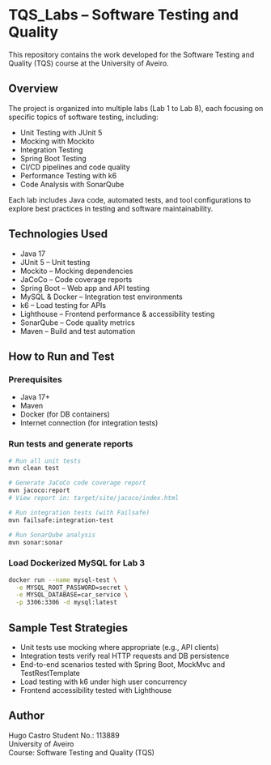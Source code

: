 # TQS_Labs – Software Testing and Quality

This repository contains the work developed for the Software Testing and Quality (TQS) course at the University of Aveiro.

## Overview

The project is organized into multiple labs (Lab 1 to Lab 8), each focusing on specific topics of software testing, including:

- Unit Testing with JUnit 5  
- Mocking with Mockito  
- Integration Testing  
- Spring Boot Testing  
- CI/CD pipelines and code quality  
- Performance Testing with k6  
- Code Analysis with SonarQube  

Each lab includes Java code, automated tests, and tool configurations to explore best practices in testing and software maintainability.

## Technologies Used

- Java 17  
- JUnit 5 – Unit testing  
- Mockito – Mocking dependencies  
- JaCoCo – Code coverage reports  
- Spring Boot – Web app and API testing  
- MySQL & Docker – Integration test environments  
- k6 – Load testing for APIs  
- Lighthouse – Frontend performance & accessibility testing  
- SonarQube – Code quality metrics  
- Maven – Build and test automation  

## How to Run and Test

### Prerequisites

- Java 17+  
- Maven  
- Docker (for DB containers)  
- Internet connection (for integration tests)  

### Run tests and generate reports

```bash
# Run all unit tests
mvn clean test

# Generate JaCoCo code coverage report
mvn jacoco:report
# View report in: target/site/jacoco/index.html

# Run integration tests (with Failsafe)
mvn failsafe:integration-test

# Run SonarQube analysis
mvn sonar:sonar
```

### Load Dockerized MySQL for Lab 3

```bash
docker run --name mysql-test \
  -e MYSQL_ROOT_PASSWORD=secret \
  -e MYSQL_DATABASE=car_service \
  -p 3306:3306 -d mysql:latest
```

## Sample Test Strategies

- Unit tests use mocking where appropriate (e.g., API clients)  
- Integration tests verify real HTTP requests and DB persistence  
- End-to-end scenarios tested with Spring Boot, MockMvc and TestRestTemplate  
- Load testing with k6 under high user concurrency  
- Frontend accessibility tested with Lighthouse  

## Author

Hugo Castro
Student No.: 113889  
University of Aveiro  
Course: Software Testing and Quality (TQS)
